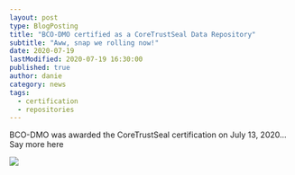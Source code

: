 ```yaml
---
layout: post
type: BlogPosting
title: "BCO-DMO certified as a CoreTrustSeal Data Repository"
subtitle: "Aww, snap we rolling now!"
date: 2020-07-19
lastModified: 2020-07-19 16:30:00
published: true
author: danie
category: news
tags: 
  - certification
  - repositories
---
```


BCO-DMO was awarded the CoreTrustSeal certification on July 13, 2020...<!--more--> Say more here

<img src="{{ site.url }}/assets/img/posts/CoreTrustSeal-logo-transparent.png"/>
